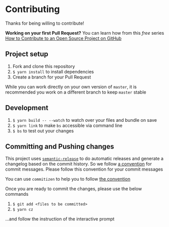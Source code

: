 # Contributing

Thanks for being willing to contribute!

**Working on your first Pull Request?** You can learn how from this *free* series
[How to Contribute to an Open Source Project on GitHub](https://egghead.io/courses/how-to-contribute-to-an-open-source-project-on-github)

## Project setup

1. Fork and clone this repository
2. `$ yarn install` to install dependencies
4. Create a branch for your Pull Request

While you can work directly on your own version of `master`, it is recommended you work on a different branch to keep `master` stable

## Development

1. `$ yarn build -- --watch` to watch over your files and bundle on save
2. `$ yarn link` to make `bs` accessible via command line
3. `$ bs` to test out your changes


## Committing and Pushing changes

This project uses [`semantic-release`](https://github.com/semantic-release/semantic-release) to do automatic releases and generate a changelog based on the
commit history. So we follow [a convention](https://github.com/conventional-changelog-archived-repos/conventional-changelog-angular/blob/ed32559941719a130bb0327f886d6a32a8cbc2ba/convention.md) for commit messages. Please follow this convention for your
commit messages

You can use `commitizen` to help you to follow [the convention](https://github.com/conventional-changelog-archived-repos/conventional-changelog-angular/blob/ed32559941719a130bb0327f886d6a32a8cbc2ba/convention.md)

Once you are ready to commit the changes, please use the below commands

1. `$ git add <files to be committed>`
2. `$ yarn cz`

...and follow the instruction of the interactive prompt
